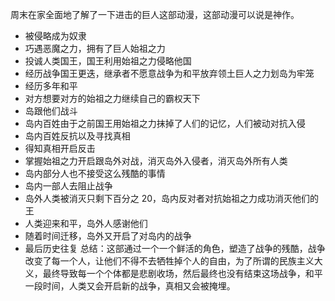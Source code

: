 周末在家全面地了解了一下进击的巨人这部动漫，这部动漫可以说是神作。
- 被侵略成为奴隶
- 巧遇恶魔之力，拥有了巨人始祖之力
- 投诚人类国王，国王利用始祖之力侵略他国
- 经历战争国王更迭，继承者不愿意战争为和平放弃领土巨人之力划岛为牢笼
- 经历多年和平
- 对方想要对方的始祖之力继续自己的霸权天下
- 岛跟他们战斗
- 岛内百姓由于之前国王用始祖之力抹掉了人们的记忆，人们被动对抗入侵
- 岛内百姓反抗以及寻找真相
- 得知真相开启反击
- 掌握始祖之力开启跟岛外对战，消灭岛外入侵者，消灭岛外所有人类
- 岛内部分人也不接受这么残酷的事情
- 岛内一部人去阻止战争
- 岛外人类被消灭只剩下百分之 20，岛内反对者对抗始祖之力成功消灭他们的王
- 人类迎来和平，岛外人感谢他们
- 随着时间迁移，岛外又开启了对岛内的战争
- 最后历史往复
总结：这部通过一个一个鲜活的角色，塑造了战争的残酷，战争改变了每一个人，让他们不得不去牺牲掉个人的自由，为了所谓的民族主义大义，最终导致每一个个体都是悲剧收场，然后最终也没有结束这场战争，和平一段时间，人类又会开启新的战争，真相又会被掩埋。